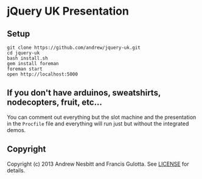 # jQuery UK Presentation

## Setup

    git clone https://github.com/andrew/jquery-uk.git
    cd jquery-uk
    bash install.sh
    gem install foreman
    foreman start
    open http://localhost:5000

## If you don't have arduinos, sweatshirts, nodecopters, fruit, etc...
You can comment out everything but the slot machine and the presentation in the `Procfile` file and everything will run just but without the integrated demos.

## Copyright

Copyright (c) 2013 Andrew Nesbitt and Francis Gulotta. See [LICENSE](LICENSE) for details.
